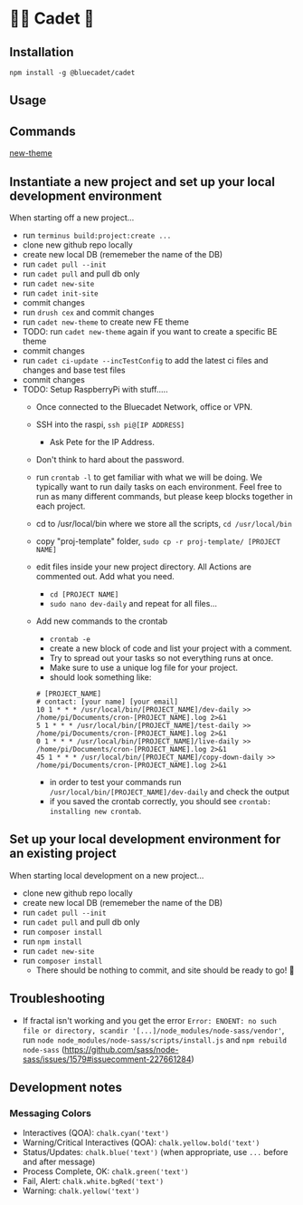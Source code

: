# 👨‍🚀 Cadet 🚀


## Installation

```
npm install -g @bluecadet/cadet
```

## Usage

## Commands

[new-theme](./docs/new-theme.md)

## Instantiate a new project and set up your local development environment

When starting off a new project...

- run `terminus build:project:create ...`
- clone new github repo locally
- create new local DB (rememeber the name of the DB)
- run `cadet pull --init`
- run `cadet pull` and pull db only
- run `cadet new-site`
- run `cadet init-site`
- commit changes
- run `drush cex` and commit changes
- run `cadet new-theme` to create new FE theme
- TODO: run `cadet new-theme` again if you want to create a specific BE theme
- commit changes
- run `cadet ci-update --incTestConfig` to add the latest ci files and changes and base test files
- commit changes
- TODO: Setup RaspberryPi with stuff.....
  - Once connected to the Bluecadet Network, office or VPN.
  - SSH into the raspi, `ssh pi@[IP ADDRESS]`
    - Ask Pete for the IP Address.
  - Don't think to hard about the password.
  - run `crontab -l` to get familiar with what we will be doing. We typically want to run daily tasks on each environment. Feel free to run as many different commands, but please keep blocks together in each project.
  - cd to /usr/local/bin where we store all the scripts, `cd /usr/local/bin`
  - copy "proj-template" folder, `sudo cp -r proj-template/ [PROJECT NAME]`
  - edit files inside your new project directory. All Actions are commented out. Add what you need.
    - `cd [PROJECT NAME]`
    - `sudo nano dev-daily` and repeat for all files...
  - Add new commands to the crontab
    - `crontab -e`
    - create a new block of code and list your project with a comment.
    - Try to spread out your tasks so not everything runs at once.
    - Make sure to use a unique log file for your project.
    - should look something like:

    ```
    # [PROJECT_NAME]
    # contact: [your name] [your email]
    10 1 * * * /usr/local/bin/[PROJECT_NAME]/dev-daily >> /home/pi/Documents/cron-[PROJECT_NAME].log 2>&1
    5 1 * * * /usr/local/bin/[PROJECT_NAME]/test-daily >> /home/pi/Documents/cron-[PROJECT_NAME].log 2>&1
    0 1 * * * /usr/local/bin/[PROJECT_NAME]/live-daily >> /home/pi/Documents/cron-[PROJECT_NAME].log 2>&1
    45 1 * * * /usr/local/bin/[PROJECT_NAME]/copy-down-daily >> /home/pi/Documents/cron-[PROJECT_NAME].log 2>&1
    ```

    - in order to test your commands run `/usr/local/bin/[PROJECT_NAME]/dev-daily` and check the output
    - if you saved the crontab correctly, you should see `crontab: installing new crontab`.








## Set up your local development environment for an existing project
When starting local development on a new project...

- clone new github repo locally
- create new local DB (rememeber the name of the DB)
- run `cadet pull --init`
- run `cadet pull` and pull db only
- run `composer install`
- run `npm install`
- run `cadet new-site`
- run `composer install`
  - There should be nothing to commit, and site should be ready to go! 🚀


## Troubleshooting
- If fractal isn't working and you get the error `Error: ENOENT: no such file or directory, scandir '[...]/node_modules/node-sass/vendor'`, run `node node_modules/node-sass/scripts/install.js` and `npm rebuild node-sass` (https://github.com/sass/node-sass/issues/1579#issuecomment-227661284)


## Development notes
### Messaging Colors
- Interactives (QOA): `chalk.cyan('text')`
- Warning/Critical Interactives (QOA): `chalk.yellow.bold('text')`
- Status/Updates: `chalk.blue('text')` (when appropriate, use `...` before and after message)
- Process Complete, OK: `chalk.green('text')`
- Fail, Alert: `chalk.white.bgRed('text')`
- Warning: `chalk.yellow('text')`

